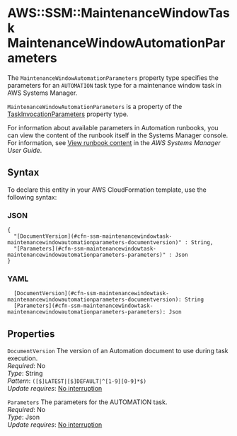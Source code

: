 # AWS::SSM::MaintenanceWindowTask MaintenanceWindowAutomationParameters<a name="aws-properties-ssm-maintenancewindowtask-maintenancewindowautomationparameters"></a>

The `MaintenanceWindowAutomationParameters` property type specifies the parameters for an `AUTOMATION` task type for a maintenance window task in AWS Systems Manager\.

 `MaintenanceWindowAutomationParameters` is a property of the [TaskInvocationParameters](https://docs.aws.amazon.com/AWSCloudFormation/latest/UserGuide/aws-properties-ssm-maintenancewindowtask-taskinvocationparameters.html) property type\.

For information about available parameters in Automation runbooks, you can view the content of the runbook itself in the Systems Manager console\. For information, see [View runbook content](https://docs.aws.amazon.com/systems-manager/latest/userguide/automation-documents-reference-details.html#view-automation-json) in the *AWS Systems Manager User Guide*\.

## Syntax<a name="aws-properties-ssm-maintenancewindowtask-maintenancewindowautomationparameters-syntax"></a>

To declare this entity in your AWS CloudFormation template, use the following syntax:

### JSON<a name="aws-properties-ssm-maintenancewindowtask-maintenancewindowautomationparameters-syntax.json"></a>

```
{
  "[DocumentVersion](#cfn-ssm-maintenancewindowtask-maintenancewindowautomationparameters-documentversion)" : String,
  "[Parameters](#cfn-ssm-maintenancewindowtask-maintenancewindowautomationparameters-parameters)" : Json
}
```

### YAML<a name="aws-properties-ssm-maintenancewindowtask-maintenancewindowautomationparameters-syntax.yaml"></a>

```
  [DocumentVersion](#cfn-ssm-maintenancewindowtask-maintenancewindowautomationparameters-documentversion): String
  [Parameters](#cfn-ssm-maintenancewindowtask-maintenancewindowautomationparameters-parameters): Json
```

## Properties<a name="aws-properties-ssm-maintenancewindowtask-maintenancewindowautomationparameters-properties"></a>

`DocumentVersion`  <a name="cfn-ssm-maintenancewindowtask-maintenancewindowautomationparameters-documentversion"></a>
The version of an Automation document to use during task execution\.  
*Required*: No  
*Type*: String  
*Pattern*: `([$]LATEST|[$]DEFAULT|^[1-9][0-9]*$)`  
*Update requires*: [No interruption](https://docs.aws.amazon.com/AWSCloudFormation/latest/UserGuide/using-cfn-updating-stacks-update-behaviors.html#update-no-interrupt)

`Parameters`  <a name="cfn-ssm-maintenancewindowtask-maintenancewindowautomationparameters-parameters"></a>
The parameters for the AUTOMATION task\.  
*Required*: No  
*Type*: Json  
*Update requires*: [No interruption](https://docs.aws.amazon.com/AWSCloudFormation/latest/UserGuide/using-cfn-updating-stacks-update-behaviors.html#update-no-interrupt)